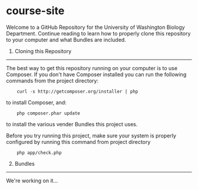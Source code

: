 course-site
===========

Welcome to a GitHub Repository for the University of Washington Biology Department.
Continue reading to learn how to properly clone this repository to your computer
and what Bundles are included.

1) Cloning this Repository
------------------------------

The best way to get this repository running on your computer is to use Composer. 
If you don't have Composer installed you can run the following commands 
from the project directory:

		curl -s http://getcomposer.org/installer | php

to install Composer, and:

		php composer.phar update

to install the various vender Bundles this project uses.

Before you try running this project, make sure your system is properly configured
by running this command from project directory

		php app/check.php

2) Bundles
------------------------------

We're working on it...
